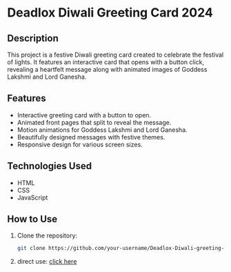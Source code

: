 # Deadlox Diwali Greeting Card 2024

## Description
This project is a festive Diwali greeting card created to celebrate the festival of lights. It features an interactive card that opens with a button click, revealing a heartfelt message along with animated images of Goddess Lakshmi and Lord Ganesha.

## Features
- Interactive greeting card with a button to open.
- Animated front pages that split to reveal the message.
- Motion animations for Goddess Lakshmi and Lord Ganesha.
- Beautifully designed messages with festive themes.
- Responsive design for various screen sizes.

## Technologies Used
- HTML
- CSS
- JavaScript

## How to Use
1. Clone the repository:
   ```bash
   git clone https://github.com/your-username/Deadlox-Diwali-greeting-card-2024.git
2. direct use:
   [click here](https://KnarliX.github.io/Deadlox-Diwali-greeting-card-2024/)
